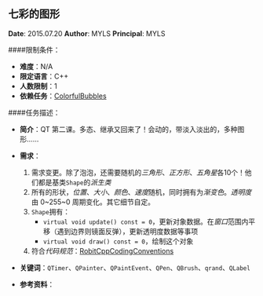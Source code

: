 七彩的图形
------------

**Date**: 2015.07.20
**Author**: MYLS
**Principal**: MYLS

####限制条件：

 - **难度**：N/A
 - **限定语言**：C++ 
 - **人数限制**：1
 - **依赖任务**：[ColorfulBubbles](ColorfulBubbles.md)

####任务描述：

 - **简介**：QT 第二课。多态、继承又回来了！会动的，带淡入淡出的，多种图形……
 
 - **需求**：
	1. 需求变更。除了泡泡，还需要随机的*三角形*、*正方形*、*五角星*各10个！他们都是基类`Shape`的*派生类*
	2. 所有的形状，*位置*、*大小*、*颜色*、*速度*随机，同时拥有为*渐变色*。*透明度*由 0~255~0 周期变化。其它细节自定。
	3. `Shape`拥有：
		- `virtual void update() const = 0`，更新对象数据。在*窗口*范围内平移（遇到边界则镜面反弹），更新透明度数据等事项
		- `virtual void draw() const = 0`，绘制这个对象
	4. 符合*代码规范*：[RobitCppCodingConventions](ref/RobitCppCodingConventions.md)

 - **关键词**：`QTimer`、`QPainter`、`QPaintEvent`、`QPen`、`QBrush`、`qrand`、`QLabel`
 - **参考资料**：

 